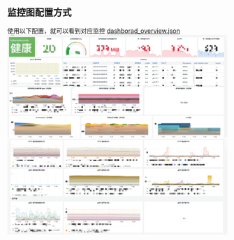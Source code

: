 ## 监控图配置方式
使用以下配置，就可以看到对应监控
[dashborad_overview.json](https://github.com/gotomicro/ego-doc/blob/main/docs/practice/sla/dashboard_overview.json)
![monitor1.png](../../images/practice/sla/monitor1.png)
![monitor2.png](../../images/practice/sla/monitor2.png)

